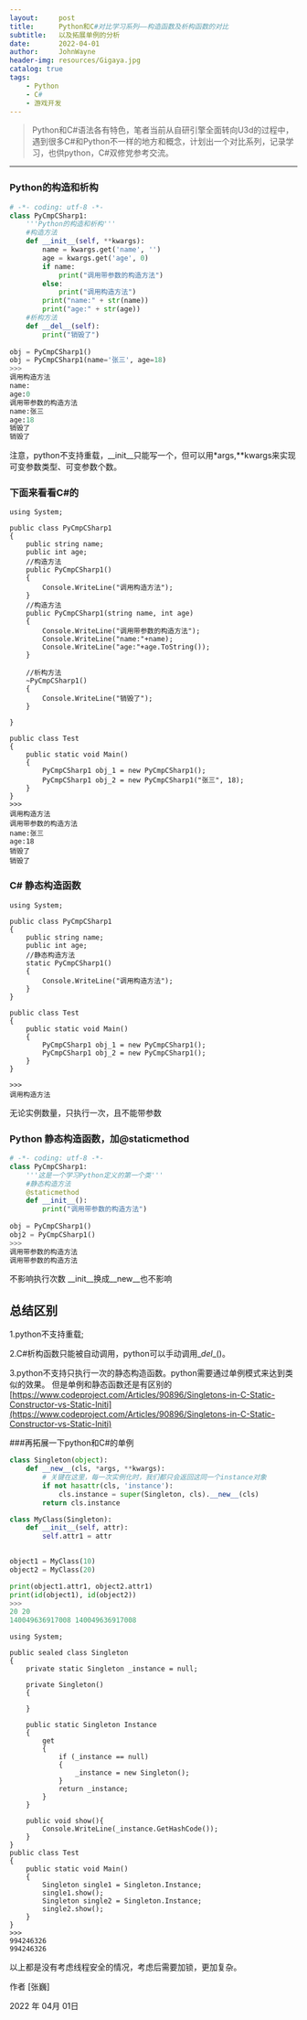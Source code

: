 ```yaml
---
layout:     post
title:      Python和C#对比学习系列——构造函数及析构函数的对比
subtitle:   以及拓展单例的分析
date:       2022-04-01
author:     JohnWayne
header-img: resources/Gigaya.jpg
catalog: true
tags:
    - Python
    - C#
    - 游戏开发
---
```


>Python和C#语法各有特色，笔者当前从自研引擎全面转向U3d的过程中，遇到很多C#和Python不一样的地方和概念，计划出一个对比系列，记录学习，也供python，C#双修党参考交流。

------


### Python的构造和析构
```python
# -*- coding: utf-8 -*- 
class PyCmpCSharp1:
    '''Python的构造和析构'''
    #构造方法     
    def __init__(self, **kwargs):
        name = kwargs.get('name', '')
        age = kwargs.get('age', 0)
        if name:
            print("调用带参数的构造方法")
        else:
            print("调用构造方法")
        print("name:" + str(name))
        print("age:" + str(age))
    #析构方法     
    def __del__(self):
        print("销毁了")
        
obj = PyCmpCSharp1()
obj = PyCmpCSharp1(name='张三', age=18)
>>>
调用构造方法
name:
age:0
调用带参数的构造方法
name:张三
age:18
销毁了
销毁了
```
注意，python不支持重载，\__init__只能写一个，但可以用*args,\**kwargs来实现可变参数类型、可变参数个数。
### 下面来看看C#的

```CSharp
using System;
 
public class PyCmpCSharp1
{
    public string name;
    public int age;
    //构造方法
    public PyCmpCSharp1()
    {
        Console.WriteLine("调用构造方法");
    }
    //构造方法
    public PyCmpCSharp1(string name, int age)
    {
        Console.WriteLine("调用带参数的构造方法");
        Console.WriteLine("name:"+name);
        Console.WriteLine("age:"+age.ToString());
    }
    
    //析构方法
    ~PyCmpCSharp1()
    {
        Console.WriteLine("销毁了");
    }
    
}

public class Test
{
    public static void Main()
	{
	    PyCmpCSharp1 obj_1 = new PyCmpCSharp1();
	    PyCmpCSharp1 obj_2 = new PyCmpCSharp1("张三", 18);
	}
}
>>>
调用构造方法
调用带参数的构造方法
name:张三
age:18
销毁了
销毁了

```

### C# 静态构造函数
```CSharp
using System;
 
public class PyCmpCSharp1
{
    public string name;
    public int age;
    //静态构造方法
    static PyCmpCSharp1()
    {
        Console.WriteLine("调用构造方法");
    }
}

public class Test
{
    public static void Main()
	{
	    PyCmpCSharp1 obj_1 = new PyCmpCSharp1();
	    PyCmpCSharp1 obj_2 = new PyCmpCSharp1();
	}
}

>>>
调用构造方法
```
无论实例数量，只执行一次，且不能带参数
### Python 静态构造函数，加@staticmethod
```python
# -*- coding: utf-8 -*-
class PyCmpCSharp1:
    '''这是一个学习Python定义的第一个类'''
    #静态构造方法
    @staticmethod
    def __init__():
        print("调用带参数的构造方法")
        
obj = PyCmpCSharp1()
obj2 = PyCmpCSharp1()
>>>
调用带参数的构造方法
调用带参数的构造方法
```
不影响执行次数
__init__换成__new__也不影响

## 总结区别
1.python不支持重载;

2.C#析构函数只能被自动调用，python可以手动调用\__del__()。

3.python不支持只执行一次的静态构造函数。python需要通过单例模式来达到类似的效果。
但是单例和静态函数还是有区别的
[https://www.codeproject.com/Articles/90896/Singletons-in-C-Static-Constructor-vs-Static-Initi](https://www.codeproject.com/Articles/90896/Singletons-in-C-Static-Constructor-vs-Static-Initi)

###再拓展一下python和C#的单例
```python
class Singleton(object):
    def __new__(cls, *args, **kwargs):
        # 关键在这里，每一次实例化时，我们都只会返回这同一个instance对象 
        if not hasattr(cls, 'instance'):
            cls.instance = super(Singleton, cls).__new__(cls)
        return cls.instance

class MyClass(Singleton):            
    def __init__(self, attr):
        self.attr1 = attr
        

object1 = MyClass(10)
object2 = MyClass(20)

print(object1.attr1, object2.attr1)
print(id(object1), id(object2))
>>>
20 20
140049636917008 140049636917008
```


```CSharp
using System;

public sealed class Singleton
{
    private static Singleton _instance = null;

    private Singleton()
    {

    }

    public static Singleton Instance
    {
        get
        {
            if (_instance == null)
            {
                _instance = new Singleton();
            }
            return _instance;
        }
    }
    
    public void show(){
        Console.WriteLine(_instance.GetHashCode());
    }
}
public class Test
{
	public static void Main()
	{
		Singleton single1 = Singleton.Instance;
		single1.show();
		Singleton single2 = Singleton.Instance;
		single2.show();
	}
}
>>>
994246326
994246326
```
以上都是没有考虑线程安全的情况，考虑后需要加锁，更加复杂。



作者 [张巍]

2022 年 04月 01日    


